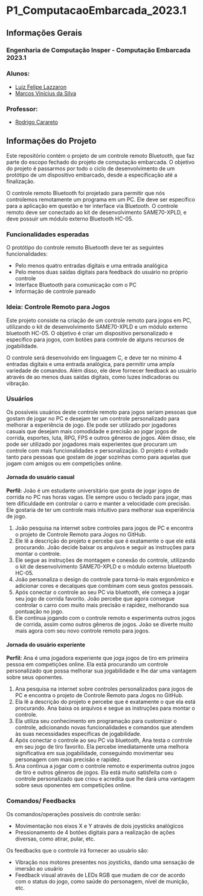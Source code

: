 # P1_ComputacaoEmbarcada_2023.1

<h2>Informações Gerais</h2>

<h3>Engenharia de Computação Insper - Computação Embarcada 2023.1</h3>

<h3>Alunos:</h3>
<ul>
  <li><a href=https://www.linkedin.com/in/enrico-damiani-125527196/>Luiz Felipe Lazzaron</a></li>
  <li><a href=https://www.linkedin.com/in/marcosvinis/>Marcos Vinícius da Silva</a></li>
</ul>

<h3>Professor:</h3> 
<ul>
  <li><a href=https://www.linkedin.com/in/rodrigo-carareto-b1ab85b6/>Rodrigo Carareto</a></li>
</ul>

<h2>Informações do Projeto</h2>
<p> 
Este repositório contém o projeto de um controle remoto Bluetooth, que faz parte do escopo fechado do projeto de computação embarcada. O objetivo do projeto é passarmos por todo o ciclo de desenvolvimento de um protótipo de um dispositivo embarcado, desde a especificação até a finalização.
</p>

<p> 
O controle remoto Bluetooth foi projetado para permitir que nós controlemos remotamente um programa em um PC. Ele deve ser específico para a aplicação em questão e ter interface via Bluetooth. O controle remoto deve ser conectado ao kit de desenvolvimento SAME70-XPLD, e deve possuir um módulo externo Bluetooth HC-05.
</p>

<h3>Funcionalidades esperadas</h3>
<p>O protótipo do controle remoto Bluetooth deve ter as seguintes funcionalidades:</p>
<ul>
  <li>Pelo menos quatro entradas digitais e uma entrada analógica</li>
  <li>Pelo menos duas saídas digitais para feedback do usuário no próprio controle</li>
  <li>Interface Bluetooth para comunicação com o PC</li>
  <li>Informação de controle pareado</li>
</ul>

<h3> Ideia: Controle Remoto para Jogos</h3>
<p>
Este projeto consiste na criação de um controle remoto para jogos em PC, utilizando o kit de desenvolvimento SAME70-XPLD e um módulo externo bluetooth HC-05. O objetivo é criar um dispositivo personalizado e específico para jogos, com botões para controle de alguns recursos de jogabilidade.
</p>

<p>
O controle será desenvolvido em linguagem C, e deve ter no mínimo 4 entradas digitais e uma entrada analógica, para permitir uma ampla variedade de comandos. Além disso, ele deve fornecer feedback ao usuário através de ao menos duas saídas digitais, como luzes indicadoras ou vibração.
</p>


<h3>Usuários</h3>
<p>
Os possíveis usuários deste controle remoto para jogos seriam pessoas que gostam de jogar no PC e desejam ter um controle personalizado para melhorar a experiência de jogo. Ele pode ser utilizado por jogadores casuais que desejam mais comodidade e precisão ao jogar jogos de corrida, esportes, luta, RPG, FPS e outros gêneros de jogos. Além disso, ele pode ser utilizado por jogadores mais experientes que procuram um controle com mais funcionalidades e personalização. O projeto é voltado tanto para pessoas que gostam de jogar sozinhas como para aquelas que jogam com amigos ou em competições online.
</p>

<!-- Jornada do usuário casual -->
<h4>Jornada do usuário casual</h4>
<p><strong>Perfil:</strong> João é um estudante universitário que gosta de jogar jogos de corrida no PC nas horas vagas. Ele sempre usou o teclado para jogar, mas tem dificuldade em controlar o carro e manter a velocidade com precisão. Ele gostaria de ter um controle mais intuitivo para melhorar sua experiência de jogo.</p>
<ol>
  <li>João pesquisa na internet sobre controles para jogos de PC e encontra o projeto de Controle Remoto para Jogos no GitHub.</li>
  <li>Ele lê a descrição do projeto e percebe que é exatamente o que ele está procurando. João decide baixar os arquivos e seguir as instruções para montar o controle.</li>
  <li>Ele segue as instruções de montagem e conexão do controle, utilizando o kit de desenvolvimento SAME70-XPLD e o módulo externo bluetooth HC-05.</li>
  <li>João personaliza o design do controle para torná-lo mais ergonômico e adicionar cores e decalques que combinam com seus gostos pessoais.</li>
  <li>Após conectar o controle ao seu PC via bluetooth, ele começa a jogar seu jogo de corrida favorito. João percebe que agora consegue controlar o carro com muito mais precisão e rapidez, melhorando sua pontuação no jogo.</li>
  <li>Ele continua jogando com o controle remoto e experimenta outros jogos de corrida, assim como outros gêneros de jogos. João se diverte muito mais agora com seu novo controle remoto para jogos.</li>
</ol>

<!-- Jornada do usuário experiente -->
<h4>Jornada do usuário experiente</h4>
<p><strong>Perfil:</strong> Ana é uma jogadora experiente que joga jogos de tiro em primeira pessoa em competições online. Ela está procurando um controle personalizado que possa melhorar sua jogabilidade e lhe dar uma vantagem sobre seus oponentes.</p>
<ol>
  <li>Ana pesquisa na internet sobre controles personalizados para jogos de PC e encontra o projeto de Controle Remoto para Jogos no GitHub.</li>
  <li>Ela lê a descrição do projeto e percebe que é exatamente o que ela está procurando. Ana baixa os arquivos e segue as instruções para montar o controle.</li>
  <li>Ela utiliza seu conhecimento em programação para customizar o controle, adicionando novas funcionalidades e comandos que atendem às suas necessidades específicas de jogabilidade.</li>
  <li>Após conectar o controle ao seu PC via bluetooth, Ana testa o controle em seu jogo de tiro favorito. Ela percebe imediatamente uma melhora significativa em sua jogabilidade, conseguindo movimentar seu personagem com mais precisão e rapidez.</li>
  <li>Ana continua a jogar com o controle remoto e experimenta outros jogos de tiro e outros gêneros de jogos. Ela está muito satisfeita com o controle personalizado que criou e acredita que lhe dará uma vantagem sobre seus oponentes em competições online.</li>
</ol>

<h3>Comandos/ Feedbacks</h3>
<p>Os comandos/operações possíveis do controle serão:</p>
<ul>
  <li>Movimentação nos eixos X e Y através de dois joysticks analógicos</li>
  <li>Pressionamento de 4 botões digitais para a realização de ações diversas, como atirar, pular, etc.</li>
</ul>
<p>Os feedbacks que o controle irá fornecer ao usuário são:</p>
<ul>
  <li>Vibração nos motores presentes nos joysticks, dando uma sensação de imersão ao usuário</li>
  <li>Feedback visual através de LEDs RGB que mudam de cor de acordo com o status do jogo, como saúde do personagem, nível de munição, etc.</li>
</ul>






